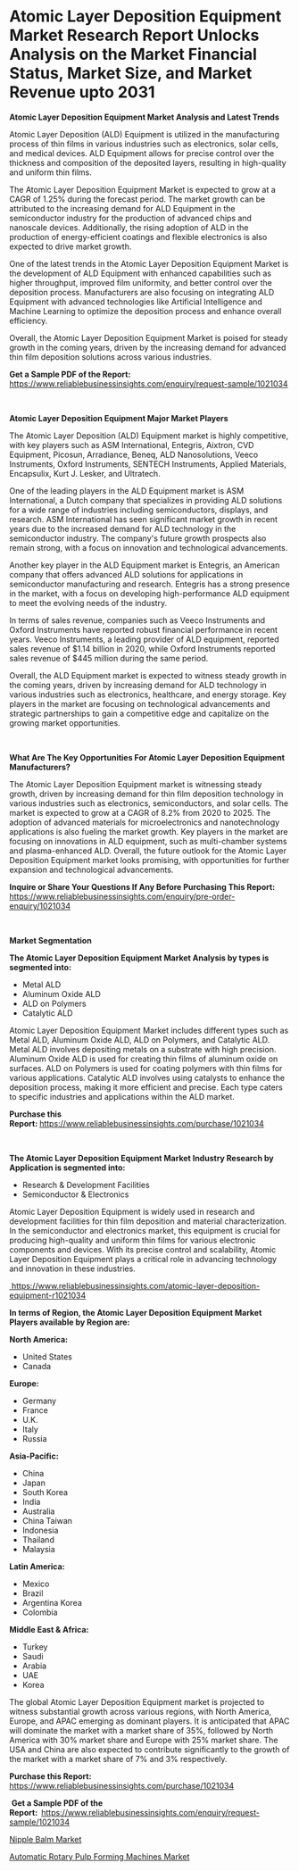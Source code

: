 <p><h1>Atomic Layer Deposition Equipment Market Research Report Unlocks Analysis on the Market Financial Status, Market Size, and Market Revenue upto 2031</h1></p><p><strong>Atomic Layer Deposition Equipment Market Analysis and Latest Trends</strong></p>
<p><p>Atomic Layer Deposition (ALD) Equipment is utilized in the manufacturing process of thin films in various industries such as electronics, solar cells, and medical devices. ALD Equipment allows for precise control over the thickness and composition of the deposited layers, resulting in high-quality and uniform thin films.</p><p>The Atomic Layer Deposition Equipment Market is expected to grow at a CAGR of 1.25% during the forecast period. The market growth can be attributed to the increasing demand for ALD Equipment in the semiconductor industry for the production of advanced chips and nanoscale devices. Additionally, the rising adoption of ALD in the production of energy-efficient coatings and flexible electronics is also expected to drive market growth.</p><p>One of the latest trends in the Atomic Layer Deposition Equipment Market is the development of ALD Equipment with enhanced capabilities such as higher throughput, improved film uniformity, and better control over the deposition process. Manufacturers are also focusing on integrating ALD Equipment with advanced technologies like Artificial Intelligence and Machine Learning to optimize the deposition process and enhance overall efficiency.</p><p>Overall, the Atomic Layer Deposition Equipment Market is poised for steady growth in the coming years, driven by the increasing demand for advanced thin film deposition solutions across various industries.</p></p>
<p><strong>Get a Sample PDF of the Report:&nbsp;</strong> <a href="https://www.reliablebusinessinsights.com/enquiry/request-sample/1021034">https://www.reliablebusinessinsights.com/enquiry/request-sample/1021034</a></p>
<p>&nbsp;</p>
<p><strong>Atomic Layer Deposition Equipment Major Market Players</strong></p>
<p><p>The Atomic Layer Deposition (ALD) Equipment market is highly competitive, with key players such as ASM International, Entegris, Aixtron, CVD Equipment, Picosun, Arradiance, Beneq, ALD Nanosolutions, Veeco Instruments, Oxford Instruments, SENTECH Instruments, Applied Materials, Encapsulix, Kurt J. Lesker, and Ultratech.</p><p>One of the leading players in the ALD Equipment market is ASM International, a Dutch company that specializes in providing ALD solutions for a wide range of industries including semiconductors, displays, and research. ASM International has seen significant market growth in recent years due to the increased demand for ALD technology in the semiconductor industry. The company's future growth prospects also remain strong, with a focus on innovation and technological advancements.</p><p>Another key player in the ALD Equipment market is Entegris, an American company that offers advanced ALD solutions for applications in semiconductor manufacturing and research. Entegris has a strong presence in the market, with a focus on developing high-performance ALD equipment to meet the evolving needs of the industry.</p><p>In terms of sales revenue, companies such as Veeco Instruments and Oxford Instruments have reported robust financial performance in recent years. Veeco Instruments, a leading provider of ALD equipment, reported sales revenue of $1.14 billion in 2020, while Oxford Instruments reported sales revenue of $445 million during the same period.</p><p>Overall, the ALD Equipment market is expected to witness steady growth in the coming years, driven by increasing demand for ALD technology in various industries such as electronics, healthcare, and energy storage. Key players in the market are focusing on technological advancements and strategic partnerships to gain a competitive edge and capitalize on the growing market opportunities.</p></p>
<p>&nbsp;</p>
<p><strong>What Are The Key Opportunities For Atomic Layer Deposition Equipment Manufacturers?</strong></p>
<p><p>The Atomic Layer Deposition Equipment market is witnessing steady growth, driven by increasing demand for thin film deposition technology in various industries such as electronics, semiconductors, and solar cells. The market is expected to grow at a CAGR of 8.2% from 2020 to 2025. The adoption of advanced materials for microelectronics and nanotechnology applications is also fueling the market growth. Key players in the market are focusing on innovations in ALD equipment, such as multi-chamber systems and plasma-enhanced ALD. Overall, the future outlook for the Atomic Layer Deposition Equipment market looks promising, with opportunities for further expansion and technological advancements.</p></p>
<p><strong>Inquire or Share Your Questions If Any Before Purchasing This Report:</strong> <a href="https://www.reliablebusinessinsights.com/enquiry/pre-order-enquiry/1021034">https://www.reliablebusinessinsights.com/enquiry/pre-order-enquiry/1021034</a></p>
<p>&nbsp;</p>
<p><strong>Market Segmentation</strong></p>
<p><strong>The Atomic Layer Deposition Equipment Market Analysis by types is segmented into:</strong></p>
<p><ul><li>Metal ALD</li><li>Aluminum Oxide ALD</li><li>ALD on Polymers</li><li>Catalytic ALD</li></ul></p>
<p><p>Atomic Layer Deposition Equipment Market includes different types such as Metal ALD, Aluminum Oxide ALD, ALD on Polymers, and Catalytic ALD. Metal ALD involves depositing metals on a substrate with high precision. Aluminum Oxide ALD is used for creating thin films of aluminum oxide on surfaces. ALD on Polymers is used for coating polymers with thin films for various applications. Catalytic ALD involves using catalysts to enhance the deposition process, making it more efficient and precise. Each type caters to specific industries and applications within the ALD market.</p></p>
<p><strong>Purchase this Report:&nbsp;</strong><a href="https://www.reliablebusinessinsights.com/purchase/1021034">https://www.reliablebusinessinsights.com/purchase/1021034</a></p>
<p>&nbsp;</p>
<p><strong>The Atomic Layer Deposition Equipment Market Industry Research by Application is segmented into:</strong></p>
<p><ul><li>Research & Development Facilities</li><li>Semiconductor & Electronics</li></ul></p>
<p><p>Atomic Layer Deposition Equipment is widely used in research and development facilities for thin film deposition and material characterization. In the semiconductor and electronics market, this equipment is crucial for producing high-quality and uniform thin films for various electronic components and devices. With its precise control and scalability, Atomic Layer Deposition Equipment plays a critical role in advancing technology and innovation in these industries.</p></p>
<p><a href="https://www.reliablebusinessinsights.com/atomic-layer-deposition-equipment-r1021034">&nbsp;https://www.reliablebusinessinsights.com/atomic-layer-deposition-equipment-r1021034</a></p>
<p><strong>In terms of Region, the Atomic Layer Deposition Equipment Market Players available by Region are:</strong></p>
<p>
    <p> <strong> North America: </strong>
        <ul>
            <li>United States</li>
            <li>Canada</li>
        </ul>
        </p> 
    <p> <strong> Europe: </strong>
        <ul>
            <li>Germany</li>
            <li>France</li>
            <li>U.K.</li>
            <li>Italy</li>
            <li>Russia</li>
        </ul>
        </p> 
    <p> <strong> Asia-Pacific: </strong>
        <ul>
            <li>China</li>
            <li>Japan</li>
            <li>South Korea</li>
            <li>India</li>
            <li>Australia</li>
            <li>China Taiwan</li>
            <li>Indonesia</li>
            <li>Thailand</li>
            <li>Malaysia</li>
        </ul>
        </p> 
    <p> <strong> Latin America: </strong>
        <ul>
            <li>Mexico</li>
            <li>Brazil</li>
            <li>Argentina Korea</li>
            <li>Colombia</li>
        </ul>
        </p> 
    <p> <strong> Middle East & Africa: </strong>
        <ul>
            <li>Turkey</li>
            <li>Saudi</li>
            <li>Arabia</li>
            <li>UAE</li>
            <li>Korea</li>
        </ul>
    </p>
    </p>
<p><p>The global Atomic Layer Deposition Equipment market is projected to witness substantial growth across various regions, with North America, Europe, and APAC emerging as dominant players. It is anticipated that APAC will dominate the market with a market share of 35%, followed by North America with 30% market share and Europe with 25% market share. The USA and China are also expected to contribute significantly to the growth of the market with a market share of 7% and 3% respectively.</p></p>
<p><strong>Purchase this Report: </strong><a href="https://www.reliablebusinessinsights.com/purchase/1021034">https://www.reliablebusinessinsights.com/purchase/1021034</a></p>
<p>&nbsp;<strong>Get a Sample PDF of the Report:&nbsp;&nbsp;</strong><a href="https://www.reliablebusinessinsights.com/enquiry/request-sample/1021034">https://www.reliablebusinessinsights.com/enquiry/request-sample/1021034</a></p>
<p><strong></strong></p>
<p><p><a href="https://github.com/emnqcawl19/Market-Research-Report-List-1/blob/main/nipple-balm-market.md">Nipple Balm Market</a></p><p><a href="https://view.publitas.com/reportprime-1/automatic-rotary-pulp-forming-machines-market-investigation-industry-evolution-and-forecast-till-2031/">Automatic Rotary Pulp Forming Machines Market</a></p></p>